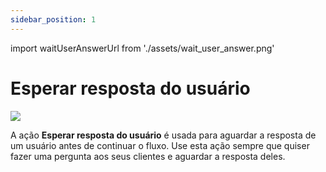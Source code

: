 ```yaml
---
sidebar_position: 1
---
```


import waitUserAnswerUrl from './assets/wait_user_answer.png'

# Esperar resposta do usuário

<img src={waitUserAnswerUrl} width={180} />

A ação **Esperar resposta do usuário** é usada para aguardar a resposta de um usuário antes de continuar o fluxo. Use esta ação sempre que quiser fazer uma pergunta aos seus clientes e aguardar a resposta deles.